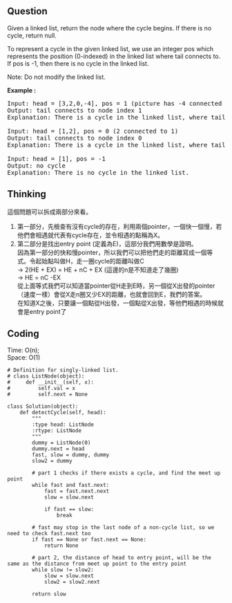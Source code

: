 ## Question
Given a linked list, return the node where the cycle begins. If there is no cycle, return null.<br>

To represent a cycle in the given linked list, we use an integer pos which represents the position (0-indexed) in the linked list where tail connects to. If pos is -1, then there is no cycle in the linked list.<br>

Note: Do not modify the linked list.</br>

**Example :**   
<pre>
Input: head = [3,2,0,-4], pos = 1 (picture has -4 connected to 2)
Output: tail connects to node index 1
Explanation: There is a cycle in the linked list, where tail connects to the second node.

Input: head = [1,2], pos = 0 (2 connected to 1)
Output: tail connects to node index 0
Explanation: There is a cycle in the linked list, where tail connects to the first node.

Input: head = [1], pos = -1
Output: no cycle
Explanation: There is no cycle in the linked list.
</pre>

## Thinking
這個問題可以拆成兩部分來看。
1. 第一部分，先檢查有沒有cycle的存在，利用兩個pointer，一個快一個慢，若他們會相遇就代表有cycle存在，並令相遇的點稱為X。<br>
2. 第二部分是找出entry point (定義為E)，這部分我們用數學是證明。<br>
   因為第一部分的快和慢pointer，所以我們可以把他們走的距離寫成一個等式。令起始點叫做H，走一圈cycle的距離叫做C<br>
   -> 2(HE + EX) = HE + nC + EX (這邊的n是不知道走了幾圈)<br>
   -> HE  = nC -EX<br>
   從上面等式我們可以知道當pointer從H走到E時，另一個從X出發的pointer（速度一樣）會從X走n圈又少EX的距離，也就會回到E，我們的答案。<br>
   在知道X之後，只要讓一個點從H出發，一個點從X出發，等他們相遇的時候就會是entry point了<br>


## Coding
Time: O(n); <br>
Space: O(1)
```python3
# Definition for singly-linked list.
# class ListNode(object):
#     def __init__(self, x):
#         self.val = x
#         self.next = None

class Solution(object):
    def detectCycle(self, head):
        """
        :type head: ListNode
        :rtype: ListNode
        """
        dummy = ListNode(0)
        dummy.next = head
        fast, slow = dummy, dummy
        slow2 = dummy
        
        # part 1 checks if there exists a cycle, and find the meet up point
        while fast and fast.next:
            fast = fast.next.next
            slow = slow.next
            
            if fast == slow:
                break
                
        # fast may stop in the last node of a non-cycle list, so we need to check fast.next too
        if fast == None or fast.next == None:
            return None
        
        # part 2, the distance of head to entry point, will be the same as the distance from meet up point to the entry point
        while slow != slow2:
            slow = slow.next
            slow2 = slow2.next
            
        return slow
        
                
```

